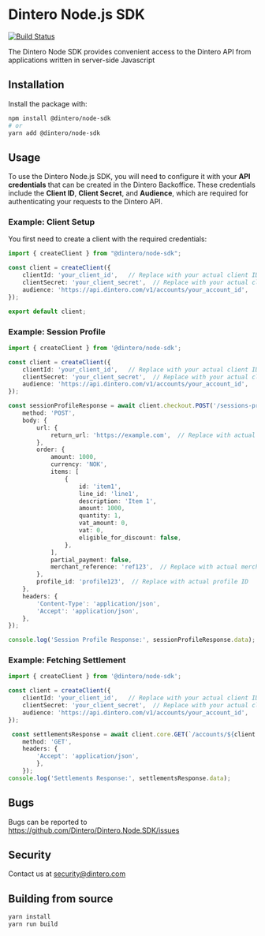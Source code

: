 # Dintero Node.js SDK

[![Build Status](https://github.com/dintero/Dintero.Node.SDK/workflows/CI/badge.svg)](https://github.com/dintero/Dintero.Node.SDK/actions?query=workflow%3ACI+branch%3Amaster)

The Dintero Node SDK provides convenient access to the Dintero API from
applications written in server-side Javascript

## Installation

Install the package with:

```sh
npm install @dintero/node-sdk
# or
yarn add @dintero/node-sdk
```

## Usage

To use the Dintero Node.js SDK, you will need to configure it with your **API credentials** that can be created in the Dintero Backoffice. These credentials include the **Client ID**, **Client Secret**, and **Audience**, which are required for authenticating your requests to the Dintero API.

### Example: Client Setup

You first need to create a client with the required credentials:

```ts
import { createClient } from "@dintero/node-sdk";

const client = createClient({
    clientId: 'your_client_id',   // Replace with your actual client ID
    clientSecret: 'your_client_secret',  // Replace with your actual client secret
    audience: 'https://api.dintero.com/v1/accounts/your_account_id',
});

export default client;

```

### Example: Session Profile

```ts
import { createClient } from '@dintero/node-sdk';

const client = createClient({
    clientId: 'your_client_id',   // Replace with your actual client ID
    clientSecret: 'your_client_secret',  // Replace with your actual client secret
    audience: 'https://api.dintero.com/v1/accounts/your_account_id',
});

const sessionProfileResponse = await client.checkout.POST('/sessions-profile', {
    method: 'POST',
    body: {
        url: {
            return_url: 'https://example.com',  // Replace with actual return URL
        },
        order: {
            amount: 1000,  
            currency: 'NOK',
            items: [
                {
                    id: 'item1',
                    line_id: 'line1',
                    description: 'Item 1',
                    amount: 1000,
                    quantity: 1,
                    vat_amount: 0,
                    vat: 0,
                    eligible_for_discount: false,
                },
            ],
            partial_payment: false,
            merchant_reference: 'ref123',  // Replace with actual merchant reference
        },
        profile_id: 'profile123',  // Replace with actual profile ID
    },
    headers: {
        'Content-Type': 'application/json',
        'Accept': 'application/json',
    },
});

console.log('Session Profile Response:', sessionProfileResponse.data);
```

### Example: Fetching Settlement


```ts
import { createClient } from '@dintero/node-sdk';

const client = createClient({
    clientId: 'your_client_id',   // Replace with your actual client ID
    clientSecret: 'your_client_secret',  // Replace with your actual client secret
    audience: 'https://api.dintero.com/v1/accounts/your_account_id',
});

 const settlementsResponse = await client.core.GET(`/accounts/${client.accountId}/settlements`, {
    method: 'GET',
    headers: {
        'Accept': 'application/json',
        },
    });
console.log('Settlements Response:', settlementsResponse.data);

```
## Bugs

Bugs can be reported to https://github.com/Dintero/Dintero.Node.SDK/issues

## Security

Contact us at [security@dintero.com](mailto:security@dintero.com)

## Building from source

```bash
yarn install
yarn run build
```
